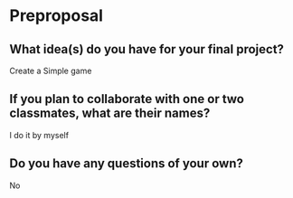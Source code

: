# Preproposal

## What idea(s) do you have for your final project?

Create a Simple game

## If you plan to collaborate with one or two classmates, what are their names?

I do it by myself

## Do you have any questions of your own?

No
